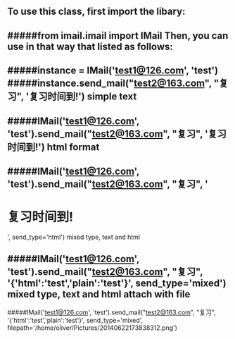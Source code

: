 To use this class, first import the libary:
---------------------------------------------
#####from imail.imail import IMail
Then, you can use in that way that listed as follows:
---------------------------------------------
#####instance = IMail('test1@126.com', 'test')
#####instance.send_mail("test2@163.com", "复习", '复习时间到!')
simple text
---------------------------------------------
#####IMail('test1@126.com', 'test').send_mail("test2@163.com", "复习", '复习时间到!')
html format
---------------------------------------------
#####IMail('test1@126.com', 'test').send_mail("test2@163.com", "复习", '<html><h1>复习时间到!</h1></html>', send_type='html')
mixed type, text and html
---------------------------------------------
#####IMail('test1@126.com', 'test').send_mail("test2@163.com", "复习", '{'html':'<html>test</html>','plain':'test'}', send_type='mixed')
mixed type, text and html attach with file
---------------------------------------------
#####IMail('test1@126.com', 'test').send_mail("test2@163.com", "复习", '{'html':'<html>test</html>','plain':'test'}', send_type='mixed', filepath='/home/oliver/Pictures/20140622173838312.png')


